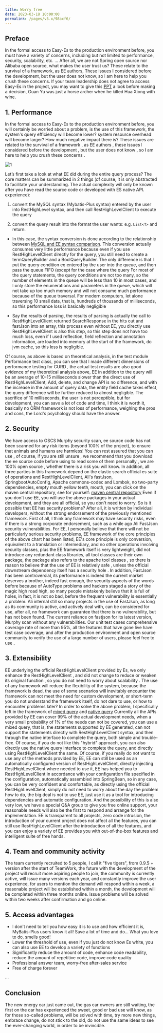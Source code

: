 ```yaml
---
title: Worry free
date: 2023-03-18 10:00:00
permalink: /pages/v3.x/98acf6/
---
```

## Preface

In the formal access to Easy-Es to the production environment before, you must have a variety of concerns, including but not limited to performance, security, scalability, etc. ...
After all, we are not Spring open source nor Alibaba open source, what makes the user trust us? These relate to the survival of a framework, as EE authors,
These issues I considered before the development, but the user does not know, so I am here to help you crush these concerns.
If your team leadership does not agree to access Easy-Es in the project, you may want to give this [PPT](https://iknow.hs.net/21df32cf-35fb-44f0-945f-06330408c1bd.pptx)  a look before making a decision,
Guan Yu was just a horse archer when he killed Hua Xiong with wine.

## 1. Performance

In the formal access to Easy-Es to the production environment before, you will certainly be worried about a problem, is the use of this framework, the system's query efficiency will become lower? system resource overhead will become larger? How much negative impact there is?
These issues are related to the survival of a framework , as EE authors , these issues I considered before the development , but the user does not know , so I am here to help you crush these concerns .

![1](https://iknow.hs.net/a057bb79-2f27-4785-b177-87f3056fe920.jpg)

Let’s first take a look at what EE did during the entire query process? The core matters can be summarized in 2 things (of course, it is only abstracted to facilitate your understanding. The actual complexity will only be known after you have read the source code or developed with ES native API. experience):


1. convert the MySQL syntax (Mybatis-Plus syntax) entered by the user into RestHighLevel syntax, and then call RestHighLevelClient to execute the query

1. convert the query result into the format the user wants: e.g. `List<T>` and return.


- In this case, the syntax conversion is done according to the relationship between [MySQL and EE syntax comparison](/pages/8f3438/). This conversion actually consumes very little performance because even if you use RestHighLevelClient directly for the query, you still need to create a termQueryBuilder and a BoolQueryBuilder. The only difference is that I put the query condition eq entered by the user into the queue, and then pass the queue FIFO (except for the case where the query For most of the query statements, the query conditions are not too many, so the number of elements in the queue will be less than 10 in most cases, and I only store the enumerations and parameters in the queue, which will not take up too much memory and will not consume much performance because of the queue traversal. For modern computers, let alone traversing 10 small data, that is, hundreds of thousands of milliseconds, so this performance loss is basically negligible

- Say the results of parsing, the results of parsing is actually the call to RestHighLevelClient returned SearchResponse in the hits out and fastJson into an array, this process even without EE, you directly use RestHighLevelClient is also this step, so this step does not have too much loss, even if I used reflection, field reflection and annotation information, are loaded into memory at the start of the framework, do jvm cache, so this loss is negligible.


Of course, as above is based on theoretical analysis, in the test module Performance test class, you can see that I made different dimensions of performance testing for CURD , the actual test results are also good evidence of my theoretical analysis above, EE in addition to the query will be an average of 10-15 milliseconds slower than the direct use of RestHighLevelClient, Add, delete, and change API is no difference, and with the increase in the amount of query data, the entity field cache takes effect, the query difference will be further reduced to almost negligible.  The sacrifice of 10 milliseconds, the user is not perceptible, but for development, you can save a lot of code and time, I think it is worth it, basically no ORM framework is not loss of performance, weighing the pros and cons, the Lord's psychology should have the answer.

## 2. Security

We have access to OSCS Murphy security scan, ee source code has not been scanned for any risk items (beyond 100% of the project), to ensure that animals and humans are harmless! You can rest assured that you can use , of course, if you are still unsure , we recommend that you download the ee source code before using to read some of them personally , we are 100% open source , whether there is a risk you will know.
In addition, all three parties in this framework depend on the elastic search official es suite of operations and RestHighLevelClient, Ali's fastJson, SpringbootAutoConfig, Apache commons-codec and Lombok, no two-party dependencies, empty mouth yellow teeth, mouth, you can click on the maven central repository, see for yourself: [maven central repository](https://search.maven.org/search?q=easy-es)
Even if you don't use EE, you will use the above packages in your actual development, and they are all official, so you don't need to worry.
So is it possible that EE has security problems? After all, it is written by individual developers, without the strong endorsement of the previously mentioned framework. First of all, I think any framework may have security risks, even if there is a strong corporate endorsement, such as a while ago Ali FastJson security vulnerabilities. For EE, I personally believe that there will not be particularly serious security problems, EE framework of the core principles of the above chart has been listed, EE's core principle is only conversion, equivalent to a translation or intermediary, and no other operations involving security classes, plus the EE framework itself is very lightweight, did not introduce any redundant class libraries, all tool classes are their own package, the package also refers to the apache tool classes , so there is reason to believe that the use of EE is relatively safe , unless the official downstream dependency itself has a security hole .
In addition, FastJson has been controversial, its performance is indeed the current market deserves a brother, indeed fast enough, the security aspects of the words before because of AutoType problems and hackers staged a story of the magic high road high, so many people mistakenly believe that it is full of holes, in fact, it is not so bad, before the frequent vulnerability is essentially a problem. Ali internal still so many projects in the use of FastJson, as long as its community is active, and actively deal with, can be considered for use, after all, no framework can guarantee that there is no vulnerability, but has not been found. The current reliance on fastjson for its latest version, Murphy scan without any vulnerabilities.
Our unit test cases comprehensive coverage rate of more than 95%, all the features that have gone live have test case coverage, and after the production environment and open source community to verify the use of a large number of users, please feel free to use .

## 3. Extensibility

EE underlying the official RestHighLevelClient provided by Es, we only enhance the RestHighLevelClient , and did not change to reduce or weaken its original function , so you do not need to worry about scalability .
The use of any framework will reduce the flexibility of the system, because the framework is dead, the use of some scenarios will inevitably encounter the framework can not meet the need for custom development, or short-term you do not understand the framework itself, do not dare to use, or how to encounter problems later?
In order to solve the above problem, I specifically left in the framework of [mixed query](/pages/5743eb/) and [native query](/pages/d3d918/)
Currently all the APIs provided by EE can cover 99% of the actual development needs, when a very small probability of 1% of the needs can not be covered, you can use a mixed query, that is, the statements supported by EE generated, can not support the statements directly with RestHighLevelClient syntax, and then through the native interface to complete the query, both simple and trouble-free. Of course, if you do not like this "hybrid" approach, you can also directly use the native query interface to complete the query, and directly using RestHighLevelClient the same.
Of course, if you really do not want to use any of the methods provided by EE, EE can still be used as an automatically configured version of RestHighLevelClient, directly injecting RestHighLevelClient where needed to use it, EE has helped you to RestHighLevelClient in accordance with your configuration file specified in the configuration, automatically assembled into SpringBean, so in any case, you can be very confident and comfortable, as directly using the official RestHighLevelClient, simply do not need to worry about the day the problem how to do, the big deal is not to use EE, just use it as a tool for introducing dependencies and automatic configuration. And the possibility of this is also very low, we have a special Q&A group to give you free online support, your reasonable needs will also be the first to respond and arrange for the implementation.
EE is transparent to all projects, zero code intrusion, the introduction of your current project does not affect all the features, you can still use RestHighLevelClient after the introduction of all the features, and you can enjoy a variety of EE provides you with out-of-the-box features and intelligent suite of free hands.

## 4. Team and community activity

The team currently recruited to 5 people, I call it "five tigers", from 0.9.5 + version after the start of TeamWork, the future with the development of the project will recruit more aspiring people to join, the community is currently active, will issue many versions each year, and constantly improve the user experience, for users to mention the demand will respond within a week, a reasonable project will be established within a month, the development will be completed within three months online. Issue problems will be solved within two weeks after confirmation and go online.

## 5. Access advantages

- I don't need to tell you how easy it is to use and how efficient it is, MyBatis-Plus users know it all! Save a lot of time and do... What you love to do, smells good!
- Lower the threshold of use, even if you just do not know Es white, you can also use EE to develop a variety of functions
- Significantly reduce the amount of code, enhance code readability, reduce the amount of repetitive code, improve code quality
- Professional answer team, worry-free after-sales service
- Free of charge forever

...

## Conclusion

The new energy car just came out, the gas car owners are still waiting, the first on the car has experienced the sweet, good or bad use will know, as for those so-called problems, will be solved with time, try more new things, embrace change, do not stick to the old, do not use the same ideas to see the ever-changing world, in order to be invincible.